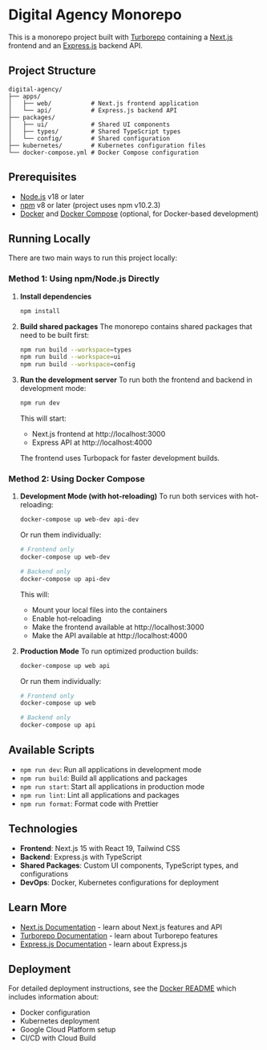 # Digital Agency Monorepo

This is a monorepo project built with [Turborepo](https://turbo.build/) containing a [Next.js](https://nextjs.org) frontend and an [Express.js](https://expressjs.com/) backend API.

## Project Structure

```
digital-agency/
├── apps/
│   ├── web/           # Next.js frontend application
│   └── api/           # Express.js backend API
├── packages/
│   ├── ui/            # Shared UI components
│   ├── types/         # Shared TypeScript types
│   └── config/        # Shared configuration
├── kubernetes/        # Kubernetes configuration files
└── docker-compose.yml # Docker Compose configuration
```

## Prerequisites

- [Node.js](https://nodejs.org/) v18 or later
- [npm](https://www.npmjs.com/) v8 or later (project uses npm v10.2.3)
- [Docker](https://docs.docker.com/get-docker/) and [Docker Compose](https://docs.docker.com/compose/install/) (optional, for Docker-based development)

## Running Locally

There are two main ways to run this project locally:

### Method 1: Using npm/Node.js Directly

1. **Install dependencies**
   ```bash
   npm install
   ```

2. **Build shared packages**
   The monorepo contains shared packages that need to be built first:
   ```bash
   npm run build --workspace=types
   npm run build --workspace=ui
   npm run build --workspace=config
   ```

3. **Run the development server**
   To run both the frontend and backend in development mode:
   ```bash
   npm run dev
   ```

   This will start:
   - Next.js frontend at http://localhost:3000
   - Express API at http://localhost:4000

   The frontend uses Turbopack for faster development builds.

### Method 2: Using Docker Compose

1. **Development Mode (with hot-reloading)**
   To run both services with hot-reloading:
   ```bash
   docker-compose up web-dev api-dev
   ```

   Or run them individually:
   ```bash
   # Frontend only
   docker-compose up web-dev

   # Backend only
   docker-compose up api-dev
   ```

   This will:
   - Mount your local files into the containers
   - Enable hot-reloading
   - Make the frontend available at http://localhost:3000
   - Make the API available at http://localhost:4000

2. **Production Mode**
   To run optimized production builds:
   ```bash
   docker-compose up web api
   ```

   Or run them individually:
   ```bash
   # Frontend only
   docker-compose up web

   # Backend only
   docker-compose up api
   ```

## Available Scripts

- `npm run dev`: Run all applications in development mode
- `npm run build`: Build all applications and packages
- `npm run start`: Start all applications in production mode
- `npm run lint`: Lint all applications and packages
- `npm run format`: Format code with Prettier

## Technologies

- **Frontend**: Next.js 15 with React 19, Tailwind CSS
- **Backend**: Express.js with TypeScript
- **Shared Packages**: Custom UI components, TypeScript types, and configurations
- **DevOps**: Docker, Kubernetes configurations for deployment

## Learn More

- [Next.js Documentation](https://nextjs.org/docs) - learn about Next.js features and API
- [Turborepo Documentation](https://turbo.build/repo/docs) - learn about Turborepo features
- [Express.js Documentation](https://expressjs.com/) - learn about Express.js

## Deployment

For detailed deployment instructions, see the [Docker README](./docker-README.md) which includes information about:

- Docker configuration
- Kubernetes deployment
- Google Cloud Platform setup
- CI/CD with Cloud Build
